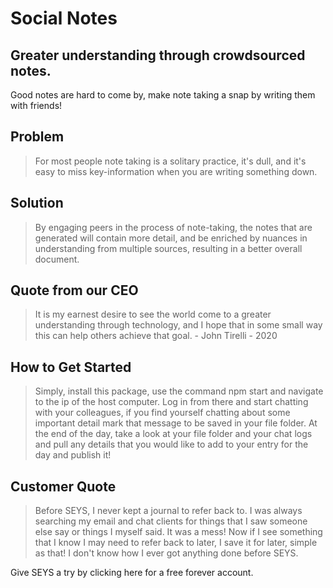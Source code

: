 # Social Notes #

## Greater understanding through crowdsourced notes. ##

Good notes are hard to come by, make note taking a snap by writing them with friends!

## Problem ##
  > For most people note taking is a solitary practice, it's dull, and it's easy to miss key-information when you are writing something down.

## Solution ##
  > By engaging peers in the process of note-taking, the notes that are generated will contain more detail, and be enriched by nuances in understanding from multiple sources, resulting in a better overall document.

## Quote from our CEO ##
  > It is my earnest desire to see the world come to a greater understanding through technology, and I hope that in some small way this can help others achieve that goal. - John Tirelli - 2020

## How to Get Started ##
  > Simply, install this package, use the command npm start and navigate to the ip of the host computer.
  > Log in from there and start chatting with your colleagues, if you find yourself chatting about some important detail mark that message to be saved in your file folder. At the end of the day, take a look at your file folder and your chat logs and pull any details that you would like to add to your entry for the day and publish it!

## Customer Quote ##
  > Before SEYS, I never kept a journal to refer back to. I was always searching my email and chat clients for things that I saw someone else say or things I myself said. It was a mess! Now if I see something that I know I may need to refer back to later, I save it for later, simple as that! I don't know how I ever got anything done before SEYS.

Give SEYS a try by clicking here for a free forever account.
